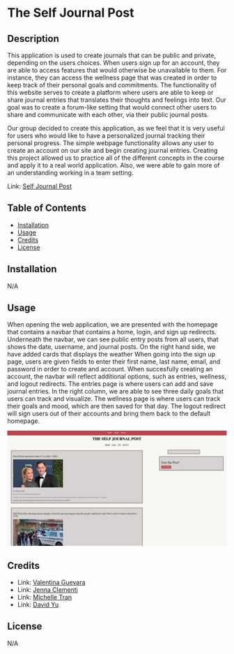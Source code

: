 # The Self Journal Post

## Description

This application is used to create journals that can be public and private, depending on the users choices. When users sign up for an account, they are able to access features that would otherwise be unavailable to them. For instance, they can access the wellness page that was created in order to keep track of their personal goals and commitments. The functionality of this website serves to create a platform where users are able to keep or share journal entries that translates their thoughts and feelings into text. Our goal was to create a forum-like setting that would connect other users to share and communicate with each other, via their public journal posts.

Our group decided to create this application, as we feel that it is very useful for users who would like to have a personalized journal tracking their personal progress. The simple webpage functionality allows any user to create an account on our site and begin creating journal entries. Creating this project allowed us to practice all of the different concepts in the course and apply it to a real world application. Also, we were able to gain more of an understanding working in a team setting.

Link: [Self Journal Post](https://self-journal-post.herokuapp.com/ 'An app to record journals in a forum-like setting.') 

## Table of Contents

- [Installation](#installation)
- [Usage](#usage)
- [Credits](#credits)
- [License](#license)

## Installation

N/A

## Usage

When opening the web application, we are presented with the homepage that contains a navbar that contains a home, login, and sign up redirects. Underneath the navbar, we can see public entry posts from all users, that shows the date, username, and journal posts. On the right hand side, we have added cards that displays the weather  When going into the sign up page, users are given fields to enter their first name, last name, email, and password in order to create and account. When succesfully creating an account, the navbar will reflect additional options, such as entries, wellness, and logout redirects. The entries page is where users can add and save journal entries. In the right column, we are able to see three daily goals that users can track and visualize. The wellness page is where users can track their goals and mood, which are then saved for that day. The logout redirect will sign users out of their accounts and bring them back to the default homepage.

![journal-ss](./images/journal-ss.png)

## Credits

- Link: [Valentina Guevara](https://github.com/Val-gee 'Github page for Valentina Guevara')
- Link: [Jenna Clementi](https://github.com/jennahopeclem 'Github page for Jenna Clementi')
- Link: [Michelle Tran](https://github.com/michelletrn 'Github page for Michelle Tran')
- Link: [David Yu](https://github.com/Dyu4848 'Github page for David Yu')

## License

N/A
